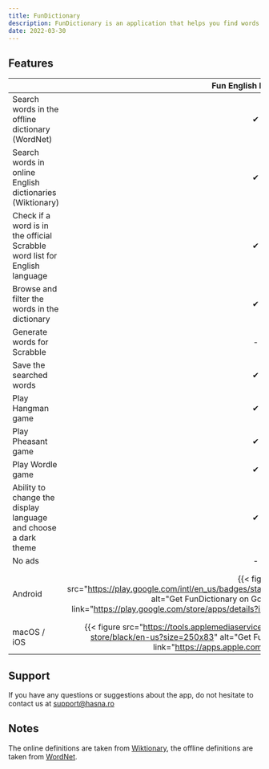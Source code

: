 ```yaml
---
title: FunDictionary
description: FunDictionary is an application that helps you find words in English dictionaries, play Hangman, Pheasant or Wordle games and much more.
date: 2022-03-30
---
```


## Features

| | Fun English Dictionary | Fun English Dictionary Plus |
| --- | :---: | :---: |
| Search words in the offline dictionary (WordNet) | ✔ | ✔ |
| Search words in online English dictionaries (Wiktionary) | ✔ | ✔ |
| Check if a word is in the official Scrabble word list for English language | ✔ | ✔ |
| Browse and filter the words in the dictionary | ✔ | ✔ |
| Generate words for Scrabble | - | ✔ |
| Save the searched words | ✔ | ✔ |
| Play Hangman game | ✔ | ✔ |
| Play Pheasant game | ✔ | ✔ |
| Play Wordle game | ✔ | ✔ |
| Ability to change the display language and choose a dark theme | ✔ | ✔ |
| No ads | - |  ✔ |
| Android | {{< figure src="https://play.google.com/intl/en_us/badges/static/images/badges/en_badge_web_generic.png" alt="Get FunDictionary on Google Play" width="250px" link="https://play.google.com/store/apps/details?id=ro.hasna.fundictionary&utm_source=site" >}} | {{< figure src="https://play.google.com/intl/en_us/badges/static/images/badges/en_badge_web_generic.png" alt="Get FunDictionary Plus on Google Play" width="250px" link="https://play.google.com/store/apps/details?id=ro.hasna.fundictionary.plus&utm_source=site" >}} |
| macOS / iOS | {{< figure src="https://tools.applemediaservices.com/api/badges/download-on-the-app-store/black/en-us?size=250x83" alt="Get FunDictionary on App Store" width="200px" link="https://apps.apple.com/app/id1619120887" >}} | {{< figure src="https://tools.applemediaservices.com/api/badges/download-on-the-app-store/black/en-us?size=250x83" alt="Get FunDictionary Plus on App Store" width="200px" link="https://apps.apple.com/app/id1619120905" >}} |

## Support

If you have any questions or suggestions about the app, do not hesitate to contact us at support@hasna.ro

## Notes

The online definitions are taken from [Wiktionary](https://en.wiktionary.org/), the offline definitions are taken from [WordNet](https://wordnet.princeton.edu/).
